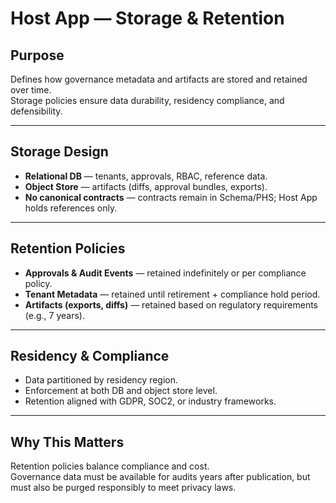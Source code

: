 # Host App — Storage & Retention

## Purpose
Defines how governance metadata and artifacts are stored and retained over time.  
Storage policies ensure data durability, residency compliance, and defensibility.

---

## Storage Design
- **Relational DB** — tenants, approvals, RBAC, reference data.  
- **Object Store** — artifacts (diffs, approval bundles, exports).  
- **No canonical contracts** — contracts remain in Schema/PHS; Host App holds references only.  

---

## Retention Policies
- **Approvals & Audit Events** — retained indefinitely or per compliance policy.  
- **Tenant Metadata** — retained until retirement + compliance hold period.  
- **Artifacts (exports, diffs)** — retained based on regulatory requirements (e.g., 7 years).  

---

## Residency & Compliance
- Data partitioned by residency region.  
- Enforcement at both DB and object store level.  
- Retention aligned with GDPR, SOC2, or industry frameworks.  

---

## Why This Matters
Retention policies balance compliance and cost.  
Governance data must be available for audits years after publication, but must also be purged responsibly to meet privacy laws.
